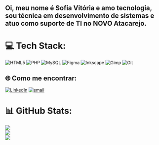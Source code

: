 ## Oi, meu nome é Sofia Vitória e amo tecnologia, sou técnica em desenvolvimento de sistemas e atuo como suporte de TI no NOVO Atacarejo.

# 💻 Tech Stack:
![HTML5](https://img.shields.io/badge/html5-%23E34F26.svg?style=for-the-badge&logo=html5&logoColor=white) ![PHP](https://img.shields.io/badge/php-%23777BB4.svg?style=for-the-badge&logo=php&logoColor=white) ![MySQL](https://img.shields.io/badge/mysql-4479A1.svg?style=for-the-badge&logo=mysql&logoColor=white) ![Figma](https://img.shields.io/badge/figma-%23F24E1E.svg?style=for-the-badge&logo=figma&logoColor=white) ![Inkscape](https://img.shields.io/badge/Inkscape-e0e0e0?style=for-the-badge&logo=inkscape&logoColor=080A13) ![Gimp](https://img.shields.io/badge/github-%23121011.svg?style=for-the-badge&logo=github&logoColor=white) ![Git](https://img.shields.io/badge/git-%23F05033.svg?style=for-the-badge&logo=git&logoColor=white)

## 🌐 Como me encontrar:
[![LinkedIn](https://img.shields.io/badge/LinkedIn-%230077B5.svg?logo=linkedin&logoColor=white)](https://linkedin.com/in/sofiavitoriaa/) 
[![email](https://img.shields.io/badge/Email-D14836?logo=gmail&logoColor=white)](mailto:sofiamysoul@gmail.com) 

# 📊 GitHub Stats:
![](https://github-readme-stats.vercel.app/api?username=sofiavitoriaa&theme=dark&hide_border=true&include_all_commits=true&count_private=true)<br/>
![](https://nirzak-streak-stats.vercel.app/?user=sofiavitoriaa&theme=dark&hide_border=true)<br/>
![](https://github-readme-stats.vercel.app/api/top-langs/?username=sofiavitoriaa&theme=dark&hide_border=true&include_all_commits=true&count_private=true&layout=compact)

<!-- Proudly created with GPRM ( https://gprm.itsvg.in ) -->

